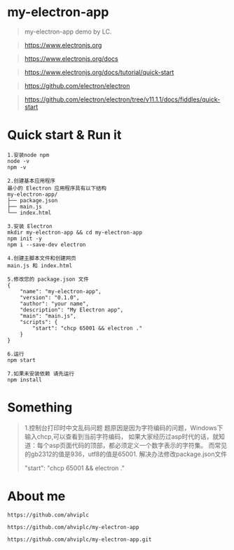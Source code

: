 # my-electron-app

> my-electron-app demo by LC.

> https://www.electronjs.org

> https://www.electronjs.org/docs

> https://www.electronjs.org/docs/tutorial/quick-start

> https://github.com/electron/electron

> https://github.com/electron/electron/tree/v11.1.1/docs/fiddles/quick-start

# Quick start & Run it
```
1.安装node npm
node -v
npm -v

2.创建基本应用程序
最小的 Electron 应用程序具有以下结构
my-electron-app/
├── package.json
├── main.js
└── index.html

3.安装 Electron
mkdir my-electron-app && cd my-electron-app
npm init -y
npm i --save-dev electron

4.创建主脚本文件和创建网页
main.js 和 index.html

5.修改您的 package.json 文件
{
    "name": "my-electron-app",
    "version": "0.1.0",
    "author": "your name",
    "description": "My Electron app",
    "main": "main.js",
    "scripts": {
        "start": "chcp 65001 && electron ."
    }
}

6.运行
npm start

7.如果未安装依赖 请先运行
npm install
```

# Something

> 1.控制台打印时中文乱码问题
题原因是因为字符编码的问题，Windows下输入chcp,可以查看到当前字符编码，
如果大家经历过asp时代的话，就知道：每个asp页面代码的顶部，都必须定义一个数字表示的字符集。
而常见的gb2312的值是936，utf8的值是65001.
解决办法修改package.json文件
>
>  "start": "chcp 65001 && electron ."

# About me
```
https://github.com/ahviplc

https://github.com/ahviplc/my-electron-app

https://github.com/ahviplc/my-electron-app.git
```
